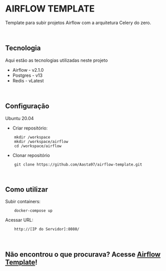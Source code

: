 # AIRFLOW TEMPLATE

Template para subir projetos Airflow com a arquitetura Celery do zero.

&nbsp;
## Tecnologia

Aqui estão as tecnologias utilizadas neste projeto

* Airflow  - v2.1.0
* Postgres - v13
* Redis    - vLatest

&nbsp;
## Configuração

Ubuntu 20.04

* Criar repositório:
```
    mkdir /workspace
    mkdir /workspace/airflow
    cd /workspace/airflow
```

* Clonar repositório
```
    git clone https://github.com/Aasta97/airflow-template.git
```


&nbsp;
## Como utilizar

Subir containers:
```
    docker-compose up
```

Acessar URL:
```
    http://[IP do Servidor]:8080/
```

&nbsp;
## Não encontrou o que procurava? Acesse [Airflow Template](https://github.com/Aasta97/airflow-template.git)!